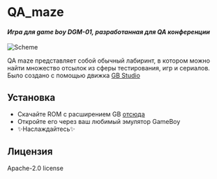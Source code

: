 # QA_maze
#### _Игра для game boy DGM-01, разработанная для QA конференции_

![Scheme](https://i.imgur.com/ypLWShc.jpeg)

QA maze представляет собой обычный лабиринт, в котором можно найти множество отсылок из сферы тестирования, игр и сериалов.
Было создано с помощью движка [GB Studio](https://www.gbstudio.dev/)


## Установка

- Скачайте ROM с расширением GB [отсюда](https://github.com/Spiralka/QA_maze/releases)
- Откройте его через ваш любимый эмулятор GameBoy
- ✨Наслаждайтесь✨



## Лицензия

Apache-2.0 license
